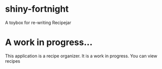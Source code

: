 # shiny-fortnight
A toybox for re-writing Recipejar

# A work in progress...
This application is a recipe organizer.  It is a work in progress.  You can view recipes 
